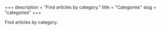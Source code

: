 +++
description = "Find articles by category."
title = "Categories"
slug = "categories"
+++

Find articles by category.